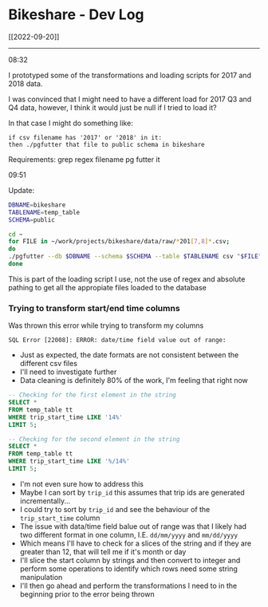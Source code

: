 # Bikeshare - Dev Log
[[2022-09-20]]

---

08:32

I prototyped some of the transformations and loading scripts for 2017 and 2018 data. 

I was convinced that I might need to have a different load for 2017 Q3 and Q4 data, however, I think it would just be null if I tried to load it?

In that case I might do something like: 

```
if csv filename has '2017' or '2018' in it:
then ./pgfutter that file to public schema in bikeshare
```

Requirements:
grep regex filename
pg futter it

09:51

Update: 

``` bash
DBNAME=bikeshare
TABLENAME=temp_table
SCHEMA=public

cd ~
for FILE in ~/work/projects/bikeshare/data/raw/*201[7,8]*.csv;                  
do        
./pgfutter --db $DBNAME --schema $SCHEMA --table $TABLENAME csv "$FILE";
done
```

This is part of the loading script I use, not the use of regex and absolute pathing to get all the appropiate files loaded to the database

### Trying to transform start/end time columns
Was thrown this error while trying to transform my columns
```
SQL Error [22008]: ERROR: date/time field value out of range:
```
- Just as expected, the date formats are not consistent between the different csv files
- I'll need to investigate further
- Data cleaning is definitely 80% of the work, I'm feeling that right now

``` sql
-- Checking for the first element in the string
SELECT * 
FROM temp_table tt 
WHERE trip_start_time LIKE '14%'
LIMIT 5;

-- Checking for the second element in the string
SELECT * 
FROM temp_table tt 
WHERE trip_start_time LIKE '%/14%'
LIMIT 5;
```

- I'm not even sure how to address this
- Maybe I can sort by `trip_id` this assumes that trip ids are generated incrementally...
- I could try to sort by `trip_id` and see the behaviour of the `trip_start_time` column
- The issue with data/time field balue out of range was that I likely had two different format in one column, I.E. `dd/mm/yyyy` and `mm/dd/yyyy`
- Which means I'll have to check for a slices of the string and if they are greater than 12, that will tell me if it's month or day
- I'll slice the start column by strings and then convert to integer and perform some operations to identify  which rows need some string manipulation
- I'll then go ahead and perform the transformations I need to in the beginning prior to the error being thrown
